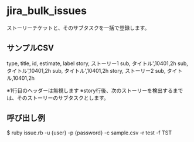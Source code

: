# jira_bulk_issues

ストーリーチケットと、そのサブタスクを一括で登録します。

## サンプルCSV

type, title, id, estimate, label
story, ストーリー1
sub, タイトル',10401,2h
sub, タイトル',10401,2h
sub, タイトル',10401,2h
story, ストーリー2
sub, タイトル,10401,2h

※1行目のヘッダーは無視します
※story行後、次のストーリーを検出するまでは、そのストーリーのサブタスクとします。

## 呼び出し例

$ ruby issue.rb -u {user} -p {password} -c sample.csv -r test -f TST

